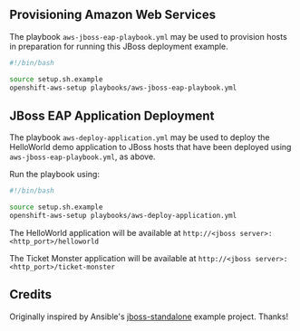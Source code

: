 ## Provisioning Amazon Web Services

The playbook `aws-jboss-eap-playbook.yml` may be used to provision hosts in preparation for running this JBoss deployment example.

```sh
#!/bin/bash

source setup.sh.example
openshift-aws-setup playbooks/aws-jboss-eap-playbook.yml
```
## JBoss EAP Application Deployment

The playbook `aws-deploy-application.yml` may be used to deploy the HelloWorld demo application to JBoss hosts that have been deployed using `aws-jboss-eap-playbook.yml`, as above.

Run the playbook using:

```sh
#!/bin/bash

source setup.sh.example
openshift-aws-setup playbooks/aws-deploy-application.yml
```

The HelloWorld application will be available at `http://<jboss server>:<http_port>/helloworld`

The Ticket Monster application will be available at `http://<jboss server>:<http_port>/ticket-monster`

## Credits

Originally inspired by Ansible's [jboss-standalone][2] example project. Thanks!

[1]: http://jeremievallee.com/2016/07/27/aws-vpc-ansible/
[2]: https://github.com/ansible/ansible-examples/tree/master/jboss-standalone
